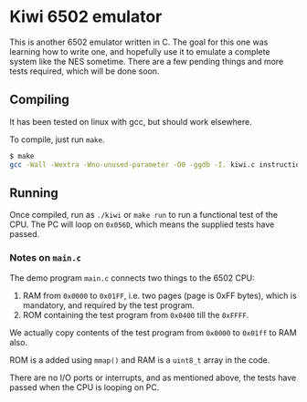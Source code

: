 # Kiwi 6502 emulator

This is another 6502 emulator written in C. The goal for this one was learning
how to write one, and hopefully use it to emulate a complete system like the NES
sometime. There are a few pending things and more tests required, which will
be done soon.

## Compiling

It has been tested on linux with gcc, but should work elsewhere.

To compile, just run `make`.

```bash
$ make
gcc -Wall -Wextra -Wno-unused-parameter -O0 -ggdb -I. kiwi.c instructions.c main.c -o kiwi
```

## Running

Once compiled, run as `./kiwi` or `make run` to run a functional test of the CPU.
The PC will loop on `0x056D`, which means the supplied tests have passed.

### Notes on `main.c`

The demo program `main.c` connects two things to the 6502 CPU:

1. RAM from `0x0000` to `0x01FF`, i.e. two pages (page is 0xFF bytes), which is
mandatory, and required by the test program.
2. ROM containing the test program from `0x0400` till the `0xFFFF`.

We actually copy contents of the test program from `0x0000` to `0x01ff` to RAM
also.

ROM is a added using `mmap()` and RAM is a `uint8_t` array in the code.

There are no I/O ports or interrupts, and as mentioned above, the tests have
passed when the CPU is looping on PC.
